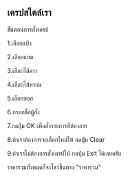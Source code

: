 ## เครปสไตล์เรา

ขั้นตอนการสั่งเครป

1.เลือกแป้ง

2.เลือกแยม

3.เลือกไส้คาว

4.เลือกไส้หวาน

5.เลือกซอส

6.กรอกชื่อผู้สั่ง

7.กดปุ่ม OK เพื่อสั่งรายการที่ต้องการ

8.ถ้าเราต้องการจะเลือกใหม่ให้ กดปุ่ม Clear 

9.ถ้าเราไม่ต้องการสั่งเครปให้ กดปุ่ม Exit ได้เลยครับ

ราคารวมทั้งหมดก็จะโชว์ขึ้นตรง "ราคารวม"





